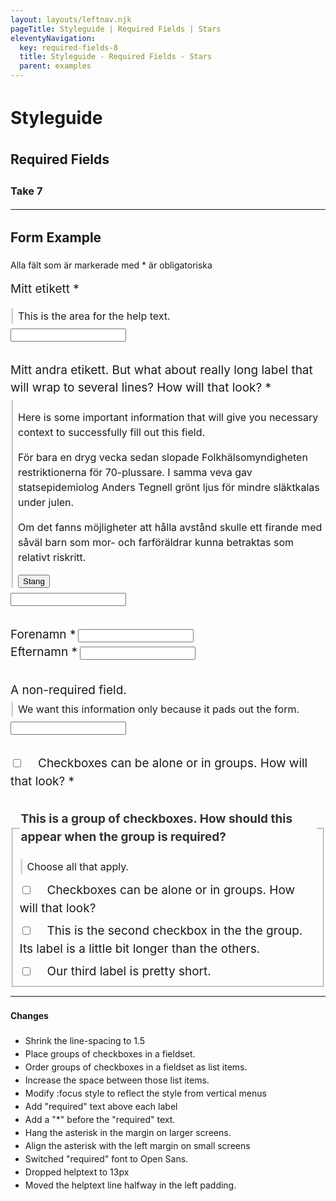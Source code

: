 ```yaml
---
layout: layouts/leftnav.njk
pageTitle: Styleguide | Required Fields | Stars
eleventyNavigation:
  key: required-fields-8
  title: Styleguide - Required Fields - Stars
  parent: examples
---
```


<style>
/* + Resets */
body,
label,
ul,
ol,
li,
p {
  line-height: 1.5;
}

[type=text] {
  margin-bottom: 0;
}

[type="checkbox"] + label, [type="radio"] + label {
  margin-right: 0;
}
/* - Resets */

form > * + * {
  margin-top: 2rem;
}

label {
  font-size: 16px;
}

@media screen and ( min-width: 640px ) {
  label {
    font-size: 19px;
  }
}

.required {
  font-weight: normal;
}

[type="checkbox"] + label {
  padding-left: 1.5rem;
  text-indent: -1.5rem;
}

li > [type="checkbox" ] + label {
  font-weight: normal;
}

fieldset legend {
  color: #333;
  font-size: 16px;
  font-weight: bold;
  margin-bottom: 0;
}

@media screen and ( min-width: 640px ) {
  fieldset legend {
    font-size: 19px;
  }
}

fieldset legend ~ .helptext {
  margin: .5rem 0 .75rem;
}
fieldset li + li {
  margin-top: .5rem;
} 

fieldset ul {
  margin: 0;
  padding: 0;
  list-style-type: none;
}

.helptext {
  box-shadow: inset 2px 0 0 0 #f2f2f2, inset 4px 0 0 0 #ccc;
  font-size: 13px;
  margin: 4px 0 8px 0;
  padding: 0px 0 0px 12px;
}

.helptext > div:first-child {
  overflow: hidden;
  margin-bottom: 1rem;
}

@media screen and (min-width: 640px ) {
  .helptext {
    font-size: 16px;
  }
}

.helptext p:last-child {
  margin-bottom: 0;
}
</style>

# Styleguide
## Required Fields
### Take 7

--- 

## Form Example

Alla fält som är markerade med * är obligatoriska

<form>
<div>
  <label for="input1" aria-label="Obligatorisk fält, mitt etikett">Mitt etikett <span class="required">*</span> </label>
  <div class="helptext">
    <p>This is the area for the help text.</p>
  </div>
  <input type="text" id="input1" required>
</div>

<!-- The aria-label is used to prevent screen readers from reading "star" in the :before psuedo-content. -->
<div>
  <label for="input2" aria-label="Obligatorisk fält. Mitt andra etikett">Mitt andra etikett. But what about really long label that will wrap to several lines? How will that look? <span class="required">*</span></label>
  <div class="helptext">
    <div>
      <p>Here is some important information that will give you necessary context to successfully fill out this field.</p>
      <p>För bara en dryg vecka sedan slopade Folkhälsomyndigheten restriktionerna för 70-plussare. I samma veva gav statsepidemiolog Anders Tegnell grönt ljus för mindre släktkalas under julen.</p>
      <p>Om det fanns möjligheter att hålla avstånd skulle ett firande med såväl barn som mor- och farföräldrar kunna betraktas som relativt riskritt.</p>
    </div>
    <button id="testBtn" class="button clear small">Stang</button>
  </div>
  <input type="text" id="input2" required />
</div>

<div class="grid-x grid-margin-x small-up-2">
  <div class="cell">
    <label for="input3" aria-label="Obligatorisk fält, Forenamn">Forenamn <span class="required">*</span></label>
    <input type="text" id="input3" required />
  </div>
  <div class="cell">
    <label for="input4" aria-label="Obligatorisk fält, Efternamn">Efternamn <span class="required">*</span></label>
    <input type="text" id="input4" required />
  </div>
</div>

<div>
  <label for="input5">A non-required field.</label>
  <p class="helptext">We want this information only because it pads out the form.</p>
  <input type="text" id="input5" />
</div>

<div>
  <input type="checkbox" id="checkbox1" required /><label for="checkbox1" aria-label="Obligatorisk fält, Checkboxar kan vara ensam eller i grupp"><span>Checkboxes can be alone or in groups. How will that look?</span> <span class="required">*</span></label>
</div>

<!-- The Legend will always be rendered first. So any element above it need to be outside of the Fieldset tag. That feels wrong. -->
<fieldset>
  <!-- Most browsers cannot implement a flexbox layout inside of a legend tag. The solution is to use a wrapper element inside the legend element -->
  <legend aria-label="Obligatorisk grupp. This is a group of checkboxes. How should this appear when the group is required?">
    <div>
      <span>This is a group of checkboxes. How should this appear when the group is required? </span>
      <span class="required">&nbsp;</span>
    </div>    
  </legend>
  <div class="helptext">
    <p>Choose all that apply.</p>
  </div>
  <ul>
    <li><input type="checkbox" id="checkbox2" /><label for="checkbox2">Checkboxes can be alone or in groups. How will that look?</label></li>
    <li><input type="checkbox" id="checkbox3" /><label for="checkbox3">This is the second checkbox in the the group. Its label is a little bit longer than the others.</label></li>
    <li><input type="checkbox" id="checkbox4" /><label for="checkbox4">Our third label is pretty short.</label></li>
  </ul>
</fieldset>
</form>

---

#### Changes
- Shrink the line-spacing to 1.5
- Place groups of checkboxes in a fieldset.
- Order groups of checkboxes in a fieldset as list items.
- Increase the space between those list items.
- Modify :focus style to reflect the style from vertical menus
- Add "required" text above each label
- Add a "*" before the "required" text.
- Hang the asterisk in the margin on larger screens.
- Align the asterisk with the left margin on small screens
- Switched "required" font to Open Sans.
- Dropped helptext to 13px
- Moved the helptext line halfway in the left padding.

<script>
var btn = document.getElementById( 'testBtn' );
btn.addEventListener( 'click', function( evt ) {
  console.log( evt.target.parentNode );
  evt.target.previousElementSibling.style.height = 24 + 'px';
});
</script>

